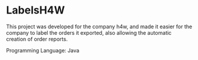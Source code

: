 # LabelsH4W
This project was developed for the company h4w, and made it easier for the company to label the orders it exported,
also allowing the automatic creation of order reports.

Programming Language: Java
